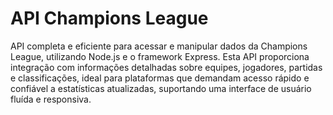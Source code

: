 <h1>API Champions League</h1>

<p>
    API completa e eficiente para acessar e manipular dados da Champions League, utilizando Node.js e o framework Express. Esta API proporciona integração com informações detalhadas sobre equipes, jogadores, partidas e classificações, ideal para plataformas que demandam acesso rápido e confiável a estatísticas atualizadas, suportando uma interface de usuário fluída e responsiva.
</p>